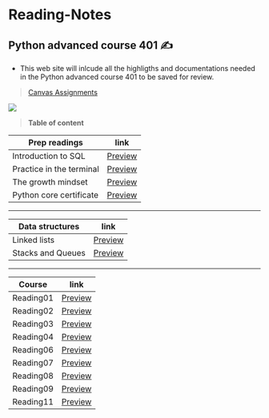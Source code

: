 # Reading-Notes
## Python advanced course 401 ✍️
- This web site will inlcude all the highligths and documentations needed in the Python advanced course 401 to be saved for review. 

> [Canvas Assignments](https://canvas.instructure.com/courses/4333667/assignments)

![](https://media.giphy.com/media/uB86ZyWQsnFSGYe2sA/giphy.gif)

> **Table of content**

| Prep readings | link |
| ----------- | ----------- |
| Introduction to SQL  | [Preview](https://github.com/dialaabulkhail/Reading-Notes/blob/main/Prep%20readings/intro_to_sql) |
| Practice in the terminal | [Preview](https://github.com/dialaabulkhail/Reading-Notes/blob/main/Prep%20readings/practice_in_terminal) |
| The growth mindset | [Preview](https://github.com/dialaabulkhail/Reading-Notes/blob/main/Prep%20readings/the_growth_midset) |
| Python core certificate | [Preview](https://www.sololearn.com/certificates/course/en/25082172/1073/landscape/png) |

_______________________________________________________

| Data structures | link |
| ----------- | ----------- |
| Linked lists | [Preview](https://github.com/dialaabulkhail/Reading-Notes/blob/main/Data%20structure%20readings/Linked_lists) |
| Stacks and Queues | [Preview](https://github.com/dialaabulkhail/Reading-Notes/blob/main/Data%20structure%20readings/Stacks_and_Queues) |

_______________________________________________________

| Course | link |
| ----------- | ----------- |
| Reading01 | [Preview](https://github.com/dialaabulkhail/Reading-Notes/blob/main/Course%20readings/Read_Class01) |
| Reading02 | [Preview](https://github.com/dialaabulkhail/Reading-Notes/blob/main/Course%20readings/Read_Class02) |
| Reading03 | [Preview](https://github.com/dialaabulkhail/Reading-Notes/blob/main/Course%20readings/Read_Class03) |
| Reading04 | [Preview](https://github.com/dialaabulkhail/Reading-Notes/blob/main/Course%20readings/Read_Class04) |
| Reading06 | [Preview](https://github.com/dialaabulkhail/Reading-Notes/blob/main/Course%20readings/Read_Class06) |
| Reading07 | [Preview](https://github.com/dialaabulkhail/Reading-Notes/blob/main/Course%20readings/Read_Class07) |
| Reading08 | [Preview](https://github.com/dialaabulkhail/Reading-Notes/blob/main/Course%20readings/Read_Class08) |
| Reading09 | [Preview](https://github.com/dialaabulkhail/Reading-Notes/blob/main/Course%20readings/Read_Class09) |
| Reading11 | [Preview](https://github.com/dialaabulkhail/Reading-Notes/blob/main/Course%20readings/Read_Class11) |







